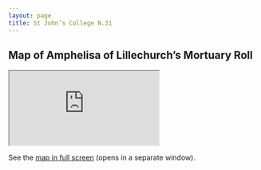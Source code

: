 ```yaml
---
layout: page
title: St John’s College N.31
---
```


## Map of Amphelisa of Lillechurch’s Mortuary Roll

<div class="resp-container">
    <iframe class="resp-iframe" src="https://medievalnetworks.github.io/mnm/map/map_st-johnN31.html"></iframe>
</div>

See the [map in full screen](https://medievalnetworks.github.io/mnm/map/map_st-johnN31.html) (opens in a separate window).
